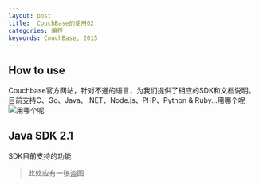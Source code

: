 ```yaml
---
layout: post
title:  CouchBase的使用02
categories: 编程
keywords: CouchBase, 2015
---
```

## How to use
Couchbase官方网站，针对不通的语言，为我们提供了相应的SDK和文档说明。
目前支持C、Go、Java、.NET、Node.js、PHP、Python & Ruby...用哪个呢
![用哪个呢](http://www.divideyvenceras.es/galeria/memes/pensativo-meme.png)

## Java SDK 2.1
SDK目前支持的功能

> 此处应有一张盗图				 	

